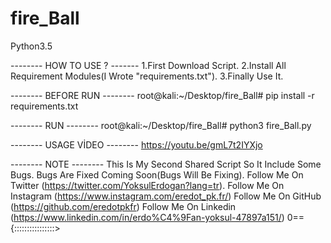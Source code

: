 # fire_Ball
Python3.5

-------- HOW TO USE ? -------
1.First Download Script.
2.Install All Requirement Modules(I Wrote "requirements.txt").
3.Finally Use It.

-------- BEFORE RUN --------
root@kali:~/Desktop/fire_Ball# pip install -r requirements.txt

-------- RUN --------
root@kali:~/Desktop/fire_Ball# python3 fire_Ball.py

-------- USAGE VİDEO --------
https://youtu.be/gmL7t2IYXjo

-------- NOTE --------
This Is My Second Shared Script So It Include Some Bugs. 
Bugs Are Fixed Coming Soon(Bugs Will Be Fixing). 
Follow Me On Twitter (https://twitter.com/YoksulErdogan?lang=tr). 
Follow Me On Instagram (https://www.instagram.com/eredot_pk.fr/) 
Follow Me On GitHub (https://github.com/eredotpkfr) 
Follow Me On Linkedin (https://www.linkedin.com/in/erdo%C4%9Fan-yoksul-47897a151/)
0=={::::::::::::::::>
